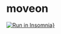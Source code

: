 # moveon
[![Run in Insomnia}](https://insomnia.rest/images/run.svg)](https://insomnia.rest/run/?label=moveon-api&uri=https%3A%2F%2Fraw.githubusercontent.com%2Fcilolata%2Fmoveon%2Fmaster%2Fbackend%2Fexport.json)
